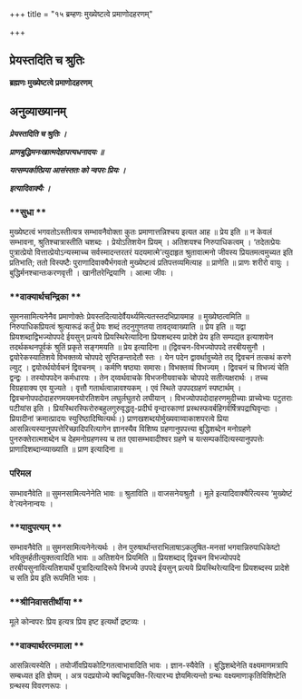 +++
title = "१५ ब्रम्हणः मुख्येष्टत्वे प्रमाणोदहरणम्"

+++


## प्रेयस्तदिति च श्रुतिः

**ब्रह्मणः मुख्येष्टत्वे प्रमाणोदहरणम्**

## **अनुव्याख्यानम्**

***प्रेयस्तदिति च श्रुतिः ।***

***प्राणबुद्धिमनःखात्मदेहापत्यधनादयः ॥***

***यत्सम्पर्कात्प्रिया आसंस्ततः को न्वपरः प्रियः ।***

***इत्यादिवाक्यैः ।***

### **सुधा **

मुख्येष्टत्वं भगवतोऽस्तीत्यत्र सम्भावनैवोक्ता कुतः प्रमाणात्तन्निश्चय इत्यत आह ॥ प्रेय इति ॥ न केवलं सम्भावना, श्रुतिश्चात्रास्तीति चशब्दः । प्रेयोऽतिशयेन प्रियम् । अतिशयश्च निरुपाधिकत्वम् । ‘तदेतत्प्रेयः पुत्रात्प्रेयो वित्तात्प्रेयोऽन्यस्माच्च सर्वस्मादन्तरतरं यदयमात्मे’त्युदाहृत श्रुतावात्मनो जीवस्य प्रियतमत्वमुच्यत इति प्रतिभाति; ततो विस्पष्टैः पुराणादिवाक्यैर्भगवतो मुख्येष्टत्वं प्रतिपत्तव्यमित्याह ॥ प्राणेति ॥ प्राणः शरीरो वायुः । बुद्धिर्मनश्चान्तःकरणवृत्ती । खानीतरेन्द्रियाणि । आत्मा जीवः ।

### **वाक्यार्थचन्द्रिका **

सुमनसामित्यनेनैव प्रमाणोक्तेः प्रेयस्तदित्यादेर्वैयर्थ्यमित्यतस्तदभिप्रायमाह ॥ मुख्येष्ठत्वमिति ॥ निरुपाधिकप्रियत्वं श्रुत्यारूढं कर्तुं प्रेयः शब्दं तदनुगुणतया तावद्य्वाख्याति ॥ प्रेय इति ॥ यद्वा प्रियशब्दाद्विभज्योपपदे ईयसुन् प्रत्यये प्रियस्थिरेत्यादिना प्रियशब्दस्य प्रादेशे प्रेय इति सम्पद्यत इत्याशयेन तदर्थकथनपूर्वकं श्रुतिं प्रकृते सङ्गमयति ॥ प्रेय इत्यादिना ॥ (द्विवचन-विभज्योपपदे तरबीयसुनौ । द्वयोरेकस्यातिशये विभक्तव्ये चोपपदे सुप्तिङन्तादेतौ स्तः । येन पदेन द्वावर्थावुच्येते तद् द्विवचनं तत्कथं करणे ल्युट् । द्वयोरर्थयोर्वचनं द्विवचनम् । कर्मणि षष्ठ्याः समासः। विभक्तव्यं विभज्यम् । द्विवचनं च विभज्यं चेति द्वन्द्वः । तस्योपपदेन कर्मधारयः । तेन द्य्वर्थवाचके विभजनीयवाचके चोपपदे सतीत्यक्षरार्थः । तच्च विग्रहवाक्य एव युज्यते । वृत्तौ गतार्थत्वान्नावश्यकम् । एवं स्थिते उपपदग्रहणं स्पष्टार्थम् । द्विवचनोपपदोदाहरणमयमनयोरतिशयेन लघुर्लघुतरो लघीयान् । विभज्योपपदोदाहरणमुदीच्याः प्राच्येभ्यः पटुतराः पटीयांस इति । प्रियस्थिरस्फिरोरुबहुलगुरुवृद्धतृ-प्रदीर्घ वृन्दारकाणां प्रस्थस्फवर्बहिगर्वर्षित्रपद्राघिवृन्दाः । प्रियादीनां क्रमात्प्रादयः स्युरिष्ठादिष्वित्यर्थः।) प्राणखशब्दयोर्मुख्यवाय्वाकाशपरत्वे प्रिया आसन्नित्यस्यानुपपत्तेरिच्छादिपरित्यागेन ज्ञानस्यैव विशिष्य ग्रहणानुपपत्त्या बुद्धिशब्देन मनोग्रहणे पुनरुक्तेरात्मशब्देन च देहमनोग्रहणस्य च तत एवासम्भवादीश्वर ग्रहणे च यत्सम्पर्कादित्यस्यानुपपत्तेः प्राणादिशब्दान्व्याख्याति ॥ प्राण इत्यादिना ॥

### **परिमल**

सम्भावनैवेति ॥ सुमनसामित्यनेनेति भावः ॥ श्रुताविति ॥ वाजसनेयश्रुतौ । मूले इत्यादिवाक्यैरित्यस्य ‘मुख्येष्टं वे’त्यनेनान्वयः ।

### **यादुपत्यम् **

सम्भावनैवेति ॥ सुमनसामित्यनेनेत्यर्थः । तेन पुरुषार्थान्तराभिलाषाऽकलुषित-मनसां भगवान्निरुपाधिकेष्टो भवितुमर्हतीत्युक्तत्वादिति भावः ॥ अतिशयेन प्रियमिति ॥ प्रियशब्दाद् द्विवचन विभज्योपपदे तरबीयसुनावित्यतिशयार्थे पुत्रादित्यादिरूपे विभज्ये उपपदे ईयसुन् प्रत्यये प्रियस्थिरेत्यादिना प्रियशब्दस्य प्रादेशे च सति प्रेय इति रूपमिति भावः ।

### **श्रीनिवासतीर्थीया **

मूले कोन्वपरः प्रिय इत्यत्र प्रिय इष्ट इत्यर्थो द्रष्टव्यः ।

### **वाक्यार्थरत्नमाला **

आसन्नित्यस्येति । तयोर्जीवप्रियकोटिगतत्वाभावादिति भावः । ज्ञान-स्यैवेति । बुद्धिशब्देनेति वक्ष्यमाणमत्रापि सम्बध्यत इति ज्ञेयम् । अत्र पदप्रयोज्ये क्वचिद्व्यक्ति-रित्यारभ्य ज्ञेयमित्यन्तो ग्रन्थः वक्ष्यमाणाकृतिविशिष्टेति ग्रन्थस्य विवरणरूपः ।

